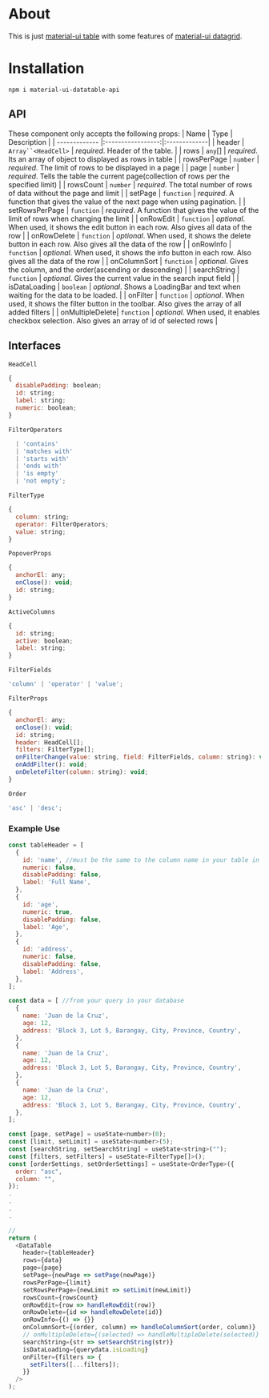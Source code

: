 # About

This is just [material-ui table](https://mui.com/material-ui/react-table/#data-table) with some features of [material-ui datagrid](https://mui.com/x/react-data-grid/).

# Installation

```
npm i material-ui-datatable-api
```

## API

<DataTable/>

These component only accepts the following props:
| Name | Type | Description |
| ------------- |:-----------------:|:-------------|
| header | ` Array``<HeadCell> ` | _required_. Header of the table. |
| rows | `any`[] | _required_. Its an array of object to displayed as rows in table |
| rowsPerPage | `number` | _required_. The limit of rows to be displayed in a page |
| page | `number` | _required_. Tells the table the current page(collection of rows per the specified limit) |
| rowsCount | `number` | _required_. The total number of rows of data without the page and limit |
| setPage | `function` | _required_. A function that gives the value of the next page when using pagination. |
| setRowsPerPage | `function` | _required_. A function that gives the value of the limit of rows when changing the limit |
| onRowEdit | `function` | _optional_. When used, it shows the edit button in each row. Also gives all data of the row |
| onRowDelete | `function` | _optional_. When used, it shows the delete button in each row. Also gives all the data of the row |
| onRowInfo | `function` | _optional_. When used, it shows the info button in each row. Also gives all the data of the row |
| onColumnSort | `function` | _optional_. Gives the column, and the order(ascending or descending) |
| searchString | `function` | _optional_. Gives the current value in the search input field |
| isDataLoading | `boolean` | _optional_. Shows a LoadingBar and text when waiting for the data to be loaded. |
| onFilter | `function` | _optional_. When used, it shows the filter button in the toolbar. Also gives the array of all added filters |
| onMultipleDelete| `function` | _optional_. When used, it enables checkbox selection. Also gives an array of id of selected rows |

## Interfaces

`HeadCell`

```javascript
{
  disablePadding: boolean;
  id: string;
  label: string;
  numeric: boolean;
}
```

`FilterOperators`

```javascript
  | 'contains'
  | 'matches with'
  | 'starts with'
  | 'ends with'
  | 'is empty'
  | 'not empty';
```

`FilterType`

```javascript
{
  column: string;
  operator: FilterOperators;
  value: string;
}
```

`PopoverProps`

```javascript
{
  anchorEl: any;
  onClose(): void;
  id: string;
}
```

`ActiveColumns`

```javascript
{
  id: string;
  active: boolean;
  label: string;
}
```

`FilterFields`

```javascript
'column' | 'operator' | 'value';
```

`FilterProps`

```javascript
{
  anchorEl: any;
  onClose(): void;
  id: string;
  header: HeadCell[];
  filters: FilterType[];
  onFilterChange(value: string, field: FilterFields, column: string): void;
  onAddFilter(): void;
  onDeleteFilter(column: string): void;
}
```

`Order`

```javascript
'asc' | 'desc';
```

### Example Use

```javascript
const tableHeader = [
  {
    id: 'name', //must be the same to the column name in your table in database
    numeric: false,
    disablePadding: false,
    label: 'Full Name',
  },
  {
    id: 'age',
    numeric: true,
    disablePadding: false,
    label: 'Age',
  },
  {
    id: 'address',
    numeric: false,
    disablePadding: false,
    label: 'Address',
  },
];

const data = [ //from your query in your database
  {
    name: 'Juan de la Cruz',
    age: 12,
    address: 'Block 3, Lot 5, Barangay, City, Province, Country',
  },
  {
    name: 'Juan de la Cruz',
    age: 12,
    address: 'Block 3, Lot 5, Barangay, City, Province, Country',
  },
  {
    name: 'Juan de la Cruz',
    age: 12,
    address: 'Block 3, Lot 5, Barangay, City, Province, Country',
  },
];

const [page, setPage] = useState<number>(0);
const [limit, setLimit] = useState<number>(5);
const [searchString, setSearchString] = useState<string>("");
const [filters, setFilters] = useState<FilterType[]>();
const [orderSettings, setOrderSettings] = useState<OrderType>({
  order: "asc",
  column: "",
});
.
.
.
.

//
return (
  <DataTable
    header={tableHeader}
    rows={data}
    page={page}
    setPage={newPage => setPage(newPage)}
    rowsPerPage={limit}
    setRowsPerPage={newLimit => setLimit(newLimit)}
    rowsCount={rowsCount}
    onRowEdit={row => handleRowEdit(row)}
    onRowDelete={id => handleRowDelete(id)}
    onRowInfo={() => {}}
    onColumnSort={(order, column) => handleColumnSort(order, column)}
    // onMultipleDelete={(selected) => handleMultipleDelete(selected)}
    searchString={str => setSearchString(str)}
    isDataLoading={querydata.isLoading}
    onFilter={filters => {
      setFilters([...filters]);
    }}
  />
);
```
